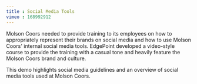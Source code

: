 ```yaml
---
title : Social Media Tools
vimeo : 168992912
---
```

Molson Coors needed to provide training to its employees on how to appropriately represent their brands on social media and how to use Molson Coors' internal social media tools. EdgePoint developed a video-style course to provide the training with a casual tone and heavily feature the Molson Coors brand and culture.

This demo highlights social media guidelines and an overview of social media tools used at Molson Coors.
